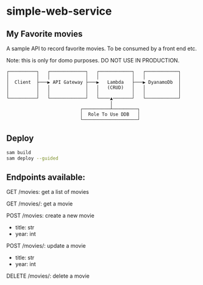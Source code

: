 # simple-web-service


## My Favorite movies

A sample API to record favorite movies. To be consumed by a front end etc.

Note: this is only for domo purposes. DO NOT USE IN PRODUCTION.

```
┌──────────┐   ┌─────────────┐   ┌────────────┐   ┌────────────┐
│          │   │             │   │            │   │            │
│  Client  ├───▶ API Gateway ├───▶   Lambda   ├───▶ DyanamoDb  │
│          │   │             │   │   (CRUD)   │   │            │
│          │   │             │   │            │   │            │
└──────────┘   └─────────────┘   └────▲───────┘   └────────────┘
                                      │                         
                           ┌──────────┴─────────┐               
                           │  Role To Use DDB   │               
                           └────────────────────┘               
```

## Deploy

```bash
sam build 
sam deploy --guided
```

## Endpoints available:

GET /movies: get a list of movies

GET /movies/<id>: get a movie

POST /movies: create a new movie
 - title: str
 - year: int
 
POST /movies/<id>: update a movie
 - title: str
 - year: int
 
DELETE /movies/<id>: delete a movie